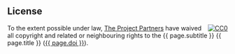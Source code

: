 License
-------

<p xmlns:dct="http://purl.org/dc/terms/">
  <a rel="license" style="float:right" 
     href="http://creativecommons.org/publicdomain/zero/1.0/">
    <img src="http://i.creativecommons.org/p/zero/1.0/88x31.png" style="border-style: none;" alt="CC0" />
  </a>
  To the extent possible under law,
  <a rel="dct:publisher"
     href="{{ site.baseurl }}/ukwa.ds.2/">
    <span property="dct:title">The Project Partners</span></a>
  have waived all copyright and related or neighbouring rights to the
  <span property="dct:title">{{ page.subtitle }} {{ page.title }}</span> (<a href="http://dx.doi.org/{{ page.doi }}">{{ page.doi }}</a>).
</p>
